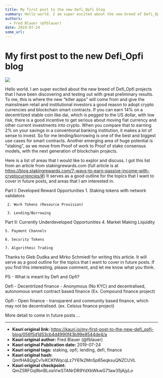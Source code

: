 ```yaml
---
title: My first post to the new Defi_Opfi blog
summary: Hello world. I am super excited about the new breed of Defi_Opfi projects that I have been discovering and testing out with great preliminary results. To me, this is where the new killer apps will come from and give the mainstream retail and institutional investors a good reason to adopt crypto currencies and blockchain smart contracts. If you can earn 14% on a decentrlized stable coin like dai, which is pegged to the US dollar, with low risk, there is a good incentive to get serious about movin
authors:
  - Fred Blauer (@fblauer)
date: 2019-07-24
some_url: 
---
```


# My first post to the new Defi_Opfi blog

![](https://ipfs.infura.io/ipfs/QmUPynjbDt1EFy4wgGARnbApY6EQCDZ3bkFKbLa4D9G133)


Hello world. I am super excited about the new breed of Defi_Opfi projects that I have been discovering and testing out with great preliminary results. To me, this is where the new "killer apps" will come from and give the mainstream retail and institutional investors a good reason to adopt crypto currencies and blockchain smart contracts. If you can earn 14% on a decentrlized stable coin like dai, which is pegged to the US dollar, with low risk, there is a good incentive to get serious about moving fiat currency and other current investments into crypto. When you compare that to earning 2% on your savings in a conventional banking institution, it makes a lot of sense to invest. So for me lending/borrowing is one of the best and biggest use cases for smart contracts. Another emerging area of huge potential is "staking", as we move from Proof of work to Proof of stake consensus models, with the next generation of blockchain projects.

Here is a list of areas that I would like to explor and discuss. I got this list from an article from stakingrewards.com (full article is at https://blog.stakingrewards.com/7-ways-to-earn-passive-income-with-cryptocurrencies/#) It serves as a good outline for the topics that I want to cover in future posts, and areas that I am interested in. 

Part I: Developed Reward Opportunities
     1. Staking tokens with network validators

     2. Work Tokens (Resource Provision)

     3. Lending/Borrowing

Part II: Currently Underdeveloped Opportunities
    4. Market Making Liquidity

    5. Payment Channels

    6. Security Tokens

    7. Algorithmic Trading

Thanks to Gleb Dudka and  Mirko Schmiedl for writing this article.  It will serve as a good outline for the topics that I want to cover in future posts. If you find this interesting, please comment, and let me know what you think.

PS - What is meant by Defi and Opfi?

Defi - Decentrlized finance - Anonymous (No KYC) and decentralised, autonomous smart contract based finance (Ex. Compound finance project)

Opfi - Open finance - transparent and community based finance, which may not be decentralised. (ex. Celsius finance project)

More detail to come in future posts ...


---

- **Kauri original link:** https://kauri.io/my-first-post-to-the-new-defi_opfi-blog/056f5d1d53cb4d4990f43b99e8544de4/a
- **Kauri original author:** Fred Blauer (@fblauer)
- **Kauri original Publication date:** 2019-07-24
- **Kauri original tags:** staking, opfi, lending, defi, finance
- **Kauri original hash:** QmfHA8QgCv1vKCKfWqcqLz7Y61k2MnSp65eqksuQNZCUVL
- **Kauri original checkpoint:** QmZSRFGq9bnBLosiVwSTANrDR9YdXbWkwG71aw35jAjyLo



